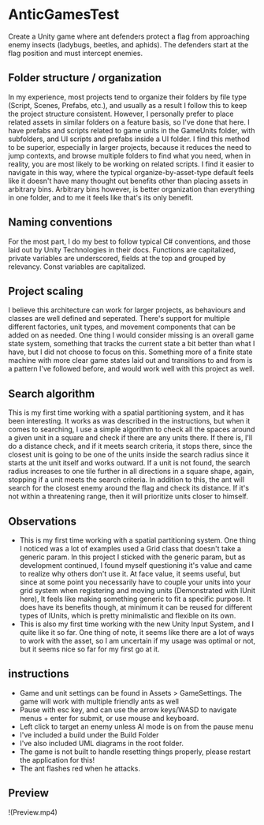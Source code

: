 # AnticGamesTest
Create a Unity game where ant defenders protect a flag from approaching enemy insects (ladybugs,
beetles, and aphids). The defenders start at the flag position and must intercept enemies.

## Folder structure / organization
In my experience, most projects tend to organize their folders by file type (Script, Scenes, Prefabs, etc.), and usually as a result I follow this to keep the project structure consistent.
However, I personally prefer to place related assets in similar folders on a feature basis, so I've done that here. I have prefabs and scripts related to game units in the GameUnits folder, with subfolders, and 
UI scripts and prefabs inside a UI folder. I find this method to be superior, especially in larger projects, because it reduces the need to jump contexts, and browse multiple folders to find what you need, when in reality,
you are most likely to be working on related scripts. I find it easier to navigate in this way, where the typical organize-by-asset-type default feels like it doesn't have many thought out benefits other than placing assets in arbitrary bins.
Arbitrary bins however, is better organization than everything in one folder, and to me it feels like that's its only benefit.

## Naming conventions
For the most part, I do my best to follow typical C# conventions, and those laid out by Unity Technologies in their docs. Functions are capitalized, private variables are underscored, fields at the top and grouped by relevancy. Const variables are capitalized.

## Project scaling
I believe this architecture can work for larger projects, as behaviours and classes are well defined and seperated. There's support for multiple different factories, unit types, and movement components that can be added on as needed.
One thing I would consider missing is an overall game state system, something that tracks the current state a bit better than what I have, but I did not choose to focus on this. Something more of a finite state machine with more clear game states laid out and transitions to and from is a pattern I've followed before, and would work well with this project as well.

## Search algorithm
This is my first time working with a spatial partitioning system, and it has been interesting. It works as was described in the instructions, but when it comes to searching, I use a simple algorithm to check
all the spaces around a given unit in a square and check if there are any units there. If there is, I'll do a distance check, and if it meets search criteria, it stops there, since the closest unit is going to be one of the units inside the search radius since it starts at the unit itself and works outward. 
If a unit is not found, the search radius increases to one tile further in all directions in a square shape, again, stopping if a unit meets the search criteria.
In addition to this, the ant will search for the closest enemy around the flag and check its distance. If it's not within a threatening range, then it will prioritize units closer to himself. 

## Observations
- This is my first time working with a spatial partitioning system. One thing I noticed was a lot of examples used a Grid class that doesn't take a generic <TCell> param. In this project I sticked with the generic param, but as development continued,
I found myself questioning it's value and came to realize why others don't use it. At face value, it seems useful, but since at some point you necessarily have to couple your units into your grid system when registering and moving units (Demonstrated with IUnit here), It feels like making something generic to fit a specific purpose.
It does have its benefits though, at minimum it can be reused for different types of IUnits, which is pretty minimalistic and flexible on its own.
- This is also my first time working with the new Unity Input System, and I quite like it so far. One thing of note, it seems like there are a lot of ways to work with the asset, so I am uncertain if my usage was optimal or not, but it seems nice so far for my first go at it.

## instructions
- Game and unit settings can be found in Assets > GameSettings. The game will work with multiple friendly ants as well
- Pause with esc key, and can use the arrow keys/WASD to navigate menus + enter for submit, or use mouse and keyboard.
- Left click to target an enemy unless AI mode is on from the pause menu
- I've included a build under the Build Folder
- I've also included UML diagrams in the root folder.
- The game is not built to handle resetting things properly, please restart the application for this!
- The ant flashes red when he attacks.

## Preview
!(Preview.mp4)